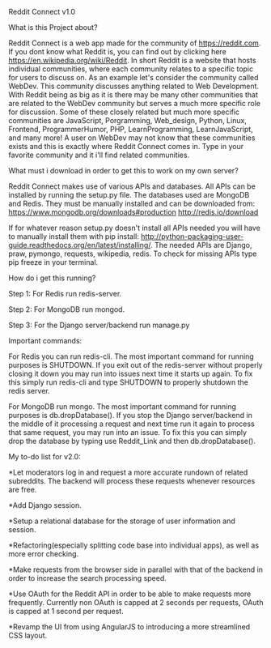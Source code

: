Reddit Connect v1.0

What is this Project about?

Reddit Connect is a web app made for the community of https://reddit.com. If you dont know what Reddit is, you can find out by clicking here https://en.wikipedia.org/wiki/Reddit. In short Reddit is a website that hosts individual communities, where each community relates to a specific topic for users to discuss on. As an example let's consider the community called WebDev. This community discusses anything related to Web Development. With Reddit being as big as it is  there may be many other communities that are related to the WebDev community but serves a much more specific role for discussion. Some of these closely related but much more specific communities are JavaScript, Porgramming, Web_design, Python, Linux, Frontend, ProgrammerHumor, PHP, LearnProgramming, LearnJavaScript, and many more! A user on WebDev may not know that these communities exists and this is exactly where Reddit Connect comes in. Type in your favorite community and it i'll find related communities.

What must i download in order to get this to work on my own server?

Reddit Connect makes use of various APIs and databases. All APIs can be installed by running the setup.py file. The databases used are MongoDB and Redis. They must be manually installed and can be downloaded from:
https://www.mongodb.org/downloads#production
http://redis.io/download

If for whatever reason setup.py doesn't install all APIs needed you will have to manually install them with pip install: http://python-packaging-user-guide.readthedocs.org/en/latest/installing/. The needed APIs are Django, praw, pymongo, requests, wikipedia, redis. To check for missing APIs type pip freeze in your terminal.

How do i get this running?

Step 1: For Redis run redis-server.

Step 2: For MongoDB run mongod.

Step 3: For the Django server/backend run manage.py

Important commands:

For Redis you can run redis-cli. The most important command for running purposes is SHUTDOWN. If you exit out of the redis-server without properly closing it down you may run into issues next time it starts up again. To fix this simply run redis-cli and type SHUTDOWN to properly shutdown the redis server.

For MongoDB run mongo. The most important command for running purposes is db.dropDatabase(). If you stop the Django server/backend in the middle of it processing a request and next time run it again to process that same request, you may run into an issue. To fix this you can simply drop the database by typing use Reddit_Link and then db.dropDatabase().

My to-do list for v2.0:

*Let moderators log in and request a more accurate rundown of related subreddits. The backend will process these requests whenever resources are free.

*Add Django session.

*Setup a relational database for the storage of user information and session.

*Refactoring(especially splitting code base into individual apps), as well as more error checking.

*Make requests from the browser side in parallel with that of the backend in order to increase the search processing speed.

*Use OAuth for the Reddit API in order to be able to make requests more frequently. Currently non OAuth is capped at 2 seconds per requests, OAuth is capped at 1 second per request.

*Revamp the UI from using AngularJS to introducing a more streamlined CSS layout.
